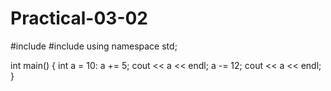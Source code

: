 # Practical-03-02
#include <iostream>
#include <string>
using namespace std;

int main()
{
  int a = 10:
  a += 5;
  cout << a << endl;
  a -= 12;
  cout << a << endl;
}
